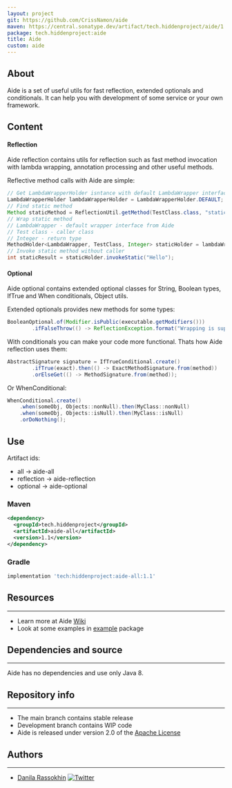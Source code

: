 ```yaml
---
layout: project
git: https://github.com/CrissNamon/aide
maven: https://central.sonatype.dev/artifact/tech.hiddenproject/aide/1.1/overview
package: tech.hiddenproject:aide
title: Aide
custom: aide
---
```


## About

Aide is a set of useful utils for fast reflection, extended optionals and conditionals. It can help you with development of some service or your own framework.

## Content

#### Reflection

Aide reflection contains utils for reflection such as fast method invocation with lambda wrapping, annotation processing and other useful methods.

Reflective method calls with Aide are simple:

```java
// Get LambdaWrapperHolder isntance with default LambdaWrapper interface loaded
LambdaWrapperHolder lambdaWrapperHolder = LambdaWrapperHolder.DEFAULT;
// Find static method
Method staticMethod = ReflectionUtil.getMethod(TestClass.class, "staticMethod", String.class);
// Wrap static method
// LambdaWrapper - default wrapper interface from Aide
// Test class - caller class
// Integer - return type
MethodHolder<LambdaWrapper, TestClass, Integer> staticHolder = lambdaWrapperHolder.wrapSafe(staticMethod);
// Invoke static method without caller
int staticResult = staticHolder.invokeStatic("Hello");
```

#### Optional

Aide optional contains extended optional classes for String, Boolean types, IfTrue and When conditionals, Object utils.

Extended optionals provides new methods for some types:

```java
BooleanOptional.of(Modifier.isPublic(executable.getModifiers()))
        .ifFalseThrow(() -> ReflectionException.format("Wrapping is supported for PUBLIC methods only!"));
```

With conditionals you can make your code more functional. Thats how Aide reflection uses them:

```java
AbstractSignature signature = IfTrueConditional.create()
        .ifTrue(exact).then(() -> ExactMethodSignature.from(method))
        .orElseGet(() -> MethodSignature.from(method));
```

Or WhenConditional:

```java
WhenConditional.create()
    .when(someObj, Objects::nonNull).then(MyClass::nonNull)
    .when(someObj, Objects::isNull).then(MyClass::isNull)
    .orDoNothing();
```

## Use

Artifact ids:

- all -> aide-all
- reflection -> aide-reflection
- optional -> aide-optional

### Maven

```xml
<dependency>
  <groupId>tech.hiddenproject</groupId>
  <artifactId>aide-all</artifactId>
  <version>1.1</version>
</dependency>
```

### Gradle

```groovy
implementation 'tech:hiddenproject:aide-all:1.1'
```

## Resources

___

* Learn more at Aide [Wiki](https://github.com/CrissNamon/aide/wiki)
* Look at some examples
  in [example](https://github.com/CrissNamon/aide/tree/main/aide-all/src/main/java/tech/hiddenproject/aide/example)
  package

## Dependencies and source

___

Aide has no dependencies and use only Java 8.</p>

## Repository info

___

* The main branch contains stable release
* Development branch contains WIP code
* Aide is released under version 2.0 of the [Apache License](https://www.apache.org/licenses/LICENSE-2.0)

## Authors

___

* [Danila Rassokhin](https://gihub.com/crissnamon) [![Twitter](https://img.shields.io/twitter/follow/kpekepsalt_en?style=social)](https://twitter.com/kpekepsalt_en)
